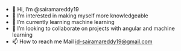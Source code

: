 - 👋 Hi, I’m @sairamareddy19
- 👀 I’m interested in making myself more knowledgeable
- 🌱 I’m currently learning machine learning
- 💞️ I’m looking to collaborate on projects with angular and machine learning
- 📫 How to reach me Mail id-sairamareddy19@gmail.com

<!---
sairamareddy19/sairamareddy19 is a ✨ special ✨ repository because its `README.md` (this file) appears on your GitHub profile.
You can click the Preview link to take a look at your changes.
--->
